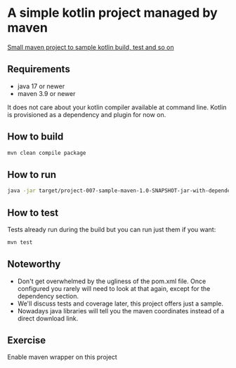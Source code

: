 # A simple kotlin project managed by maven

[Small maven project to sample kotlin build, test and so on][projects]

## Requirements

- java 17 or newer
- maven 3.9 or newer

It does not care about your kotlin compiler available at command line. Kotlin is
provisioned as a dependency and plugin for now on.

## How to build

```bash
mvn clean compile package
```

## How to run

```bash
java -jar target/project-007-sample-maven-1.0-SNAPSHOT-jar-with-dependencies.jar
```

## How to test

Tests already run during the build but you can run just them if you want:

```bash
mvn test
```

## Noteworthy

- Don't get overwhelmed by the ugliness of the pom.xml file. Once configured you
  rarely will need to look at that again, except for the dependency section.
- We'll discuss tests and coverage later, this project offers just a sample.
- Nowadays java libraries will tell you the maven coordinates instead of a
  direct download link.

## Exercise

Enable maven wrapper on this project

[projects]: ../../docs/0012-project-setup-with-maven-and-gradle.md
